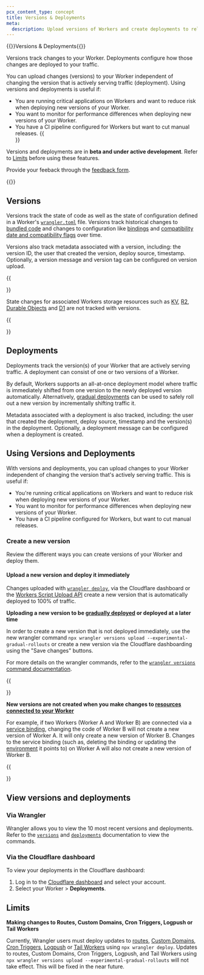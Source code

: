 ```yaml
---
pcx_content_type: concept
title: Versions & Deployments
meta:
  description: Upload versions of Workers and create deployments to release new versions. 
---
```


{{<heading-pill style="beta">}}Versions & Deployments{{</heading-pill>}}

Versions track changes to your Worker. Deployments configure how those changes are deployed to your traffic. 

You can upload changes (versions) to your Worker independent of changing the version that is actively serving traffic (deployment). Using versions and deployments is useful if:

- You are running critical applications on Workers and want to reduce risk when deploying new versions of your Worker.
- You want to monitor for performance differences when deploying new versions of your Worker.
- You have a CI pipeline configured for Workers but want to cut manual releases.
{{<Aside type="note">}}

Versions and deployments are in **beta and under active development**. Refer to [Limits](/workers/configuration/versions-and-deployments/#limits) before using these features.

Provide your feeback through the [feedback form](https://www.cloudflare.com/lp/developer-week-deployments).

{{</Aside>}}

## Versions

Versions track the state of code as well as the state of configuration defined in a Worker's [`wrangler.toml`](/workers/wrangler/configuration/) file. Versions track historical changes to [bundled code](/workers/wrangler/bundling/) and changes to configuration like [bindings](/workers/configuration/bindings/) and [compatibility date and compatibility flags](/workers/configuration/compatibility-dates/) over time.

Versions also track metadata associated with a version, including: the version ID, the user that created the version, deploy source, timestamp. Optionally, a version message and version tag can be configured on version upload. 

{{<Aside type="note">}}

State changes for associated Workers storage resources such as [KV](/kv/), [R2](/r2/), [Durable Objects](/durable-objects/) and [D1](/d1/) are not tracked with versions.

{{</Aside>}}

## Deployments

Deployments track the version(s) of your Worker that are actively serving traffic. A deployment can consist of one or two versions of a Worker. 

By default, Workers supports an all-at-once deployment model where traffic is immediately shifted from one version to the newly deployed version automatically. Alternatively, [gradual deployments]((/gradual-deployments)) can be used to safely roll out a new version by incrementally shifting traffic it.

Metadata associated with a deployment is also tracked, including: the user that created the deployment, deploy source, timestamp and the version(s) in the deployment. Optionally, a deployment message can be configured when a deployment is created. 

## Using Versions and Deployments

With versions and deployments, you can upload changes to your Worker independent of changing the version that's actively serving traffic. This is useful if:

- You're running critical applications on Workers and want to reduce risk when deploying new versions of your Worker.
- You want to monitor for performance differences when deploying new versions of your Worker.
- You have a CI pipeline configured for Workers, but want to cut manual releases.

### Create a new version

Review the different ways you can create versions of your Worker and deploy them.

#### Upload a new version and deploy it immediately

Changes uploaded with [`wrangler deploy`](/workers/wrangler/commands/#deploy), via the Cloudflare dashboard or the [Workers Script Upload API](https://developers.cloudflare.com/api/operations/worker-script-upload-worker-module) create a new version that is automatically deployed to 100% of traffic. 

**Uploading a new version to be [gradually deployed](/gradual-deployments) or deployed at a later time** 

In order to create a new version that is not deployed immediately, use the new wrangler command `npx wrangler versions upload --experimental-gradual-rollouts` or create a new version via the Cloudflare dashboarding using the "Save changes" buttons.

For more details on the wrangler commands, refer to the [`wrangler versions` command documentation](/workers/wrangler/commands/#versions). 

{{<Aside type="note">}}

**New versions are not created when you make changes to [resources connected to your Worker](/workers/runtime-apis/bindings/)**

For example, if two Workers (Worker A and Worker B) are connected via a [service binding](/workers/configuration/bindings/about-service-bindings/), changing the code of Worker B will not create a new version of Worker A. It will only create a new version of Worker B. Changes to the service binding (such as, deleting the binding or updating the [environment](/workers/wrangler/environments/) it points to) on Worker A will also not create a new version of Worker B.

{{</Aside>}}

## View versions and deployments

### Via Wrangler

Wrangler allows you to view the 10 most recent versions and deployments. Refer to the [`versions`](/workers/wrangler/commands#versions) and [`deployments`](/workers/wrangler/commands/#deployments) documentation to view the commands. 

### Via the Cloudflare dashboard

To view your deployments in the Cloudflare dashboard:

1. Log in to the [Cloudflare dashboard](https://dash.cloudflare.com/?to=/:account/workers) and select your account.
2. Select your Worker > **Deployments**.  

## Limits

**Making changes to Routes, Custom Domains, Cron Triggers, Logpush or Tail Workers**

Currently, Wrangler users must deploy updates to [routes](/workers/configuration/routing/routes/), [Custom Domains](/workers/configuration/routing/custom-domains/), [Cron Triggers](/workers/configuration/cron-triggers/), [Logpush](/observability/logging/logpush/) or [Tail Workers](observability/logging/tail-workers/) using `npx wrangler deploy`. Updates to routes, Custom Domains, Cron Triggers, Logpush, and Tail Workers using `npx wrangler versions upload --experimental-gradual-rollouts` will not take effect. This will be fixed in the near future. 
